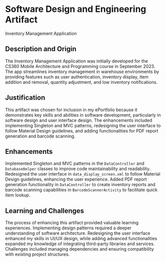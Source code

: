# Software Design and Engineering Artifact
Inventory Management Application

## Description and Origin
The Inventory Management Application was initially developed for the CS360 Mobile Architecture and Programming course in September 2023. The app streamlines inventory management in warehouse environments by providing features such as user authentication, inventory display, item addition and removal, quantity adjustment, and low inventory notifications.

## Justification
This artifact was chosen for inclusion in my ePortfolio because it demonstrates key skills and abilities in software development, particularly in software design and user interface design. The enhancements included implementing Singleton and MVC patterns, redesigning the user interface to follow Material Design guidelines, and adding functionalities for PDF report generation and barcode scanning.

## Enhancements
Implemented Singleton and MVC patterns in the `DataController` and `DatabaseHelper` classes to improve code maintainability and readability. Redesigned the user interface in `data_display_screen.xml` to follow Material Design guidelines, enhancing the user experience. Added PDF report generation functionality in `DataController` to create inventory reports and barcode scanning capabilities in `BarcodeScannerActivity` to facilitate quick item lookup.

## Learning and Challenges
The process of enhancing this artifact provided valuable learning experiences. Implementing design patterns required a deeper understanding of software architecture. Redesigning the user interface enhanced my skills in UI/UX design, while adding advanced functionalities expanded my knowledge of integrating third-party libraries and services. Challenges included managing dependencies and ensuring compatibility with existing project structures.
